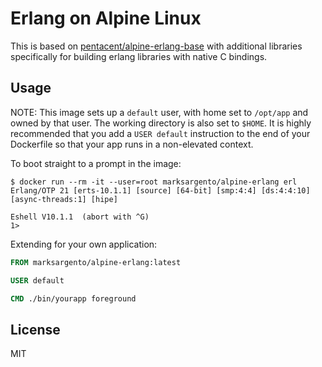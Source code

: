 # Erlang on Alpine Linux

This is based on [pentacent/alpine-erlang-base](https://hub.docker.com/r/bitwalker/alpine-elixir) with additional libraries specifically 
for building erlang libraries with native C bindings.

## Usage

NOTE: This image sets up a `default` user, with home set to `/opt/app` and owned by that user. The working directory
is also set to `$HOME`. It is highly recommended that you add a `USER default` instruction to the end of your
Dockerfile so that your app runs in a non-elevated context.

To boot straight to a prompt in the image:

```
$ docker run --rm -it --user=root marksargento/alpine-erlang erl
Erlang/OTP 21 [erts-10.1.1] [source] [64-bit] [smp:4:4] [ds:4:4:10] [async-threads:1] [hipe]

Eshell V10.1.1  (abort with ^G)
1>
```

Extending for your own application:

```dockerfile
FROM marksargento/alpine-erlang:latest

USER default

CMD ./bin/yourapp foreground
```

## License

MIT

